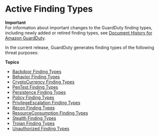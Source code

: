 # Active Finding Types<a name="guardduty_finding-types-active"></a>

**Important**  
For information about important changes to the GuardDuty finding types, including newly added or retired finding types, see [Document History for Amazon GuardDuty](doc-history.md)\.

In the current release, GuardDuty generates finding types of the following threat purposes: 

**Topics**
+ [Backdoor Finding Types](guardduty_backdoor.md)
+ [Behavior Finding Types](guardduty_behavior.md)
+ [CryptoCurrency Finding Types](guardduty_crypto.md)
+ [PenTest Finding Types](guardduty_pentest.md)
+ [Persistence Finding Types](guardduty_persistence.md)
+ [Policy Finding Types](guardduty_policy.md)
+ [PrivilegeEscalation Finding Types](guardduty_privilegeescalation.md)
+ [Recon Finding Types](guardduty_recon.md)
+ [ResourceConsumption Finding Types](guardduty_resource.md)
+ [Stealth Finding Types](guardduty_stealth.md)
+ [Trojan Finding Types](guardduty_trojan.md)
+ [Unauthorized Finding Types](guardduty_unauthorized.md)
